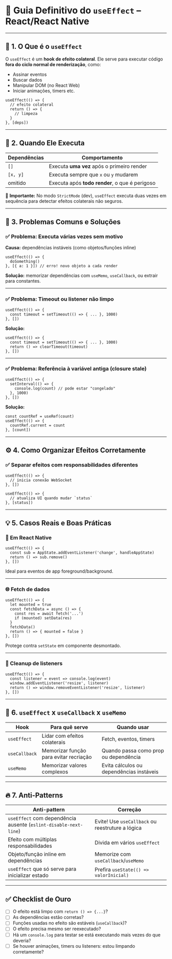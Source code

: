 # 🧠 Guia Definitivo do `useEffect` – React/React Native

---

## 🔷 1. O Que é o `useEffect`

O `useEffect` é um **hook de efeito colateral**. Ele serve para executar código **fora do ciclo normal de renderização**, como:

- Assinar eventos
- Buscar dados
- Manipular DOM (no React Web)
- Iniciar animações, timers etc.

```tsx
useEffect(() => {
  // efeito colateral
  return () => {
    // limpeza
  }
}, [deps])
```

---

## 🔁 2. Quando Ele Executa

| Dependências | Comportamento |
|--------------|----------------|
| `[]`         | Executa **uma vez** após o primeiro render |
| `[x, y]`     | Executa sempre que `x` ou `y` mudarem |
| omitido      | Executa após **todo render**, o que é perigoso |

🔺 **Importante:** No modo `StrictMode` (dev), `useEffect` executa duas vezes em sequência para detectar efeitos colaterais não seguros.

---

## 🧩 3. Problemas Comuns e Soluções

### ✅ Problema: Executa várias vezes sem motivo
**Causa:** dependências instáveis (como objetos/funções inline)

```tsx
useEffect(() => {
  doSomething()
}, [{ a: 1 }]) // erro! novo objeto a cada render
```

**Solução:** memorizar dependências com `useMemo`, `useCallback`, ou extrair para constantes.

---

### ✅ Problema: Timeout ou listener não limpo

```tsx
useEffect(() => {
  const timeout = setTimeout(() => { ... }, 1000)
}, [])
```

**Solução:**
```tsx
useEffect(() => {
  const timeout = setTimeout(() => { ... }, 1000)
  return () => clearTimeout(timeout)
}, [])
```

---

### ✅ Problema: Referência à variável antiga (closure stale)

```tsx
useEffect(() => {
  setInterval(() => {
    console.log(count) // pode estar "congelado"
  }, 1000)
}, [])
```

**Solução:**
```tsx
const countRef = useRef(count)
useEffect(() => {
  countRef.current = count
}, [count])
```

---

## ⚙️ 4. Como Organizar Efeitos Corretamente

### ✅ Separar efeitos com responsabilidades diferentes

```tsx
useEffect(() => {
  // inicia conexão WebSocket
}, [])

useEffect(() => {
  // atualiza UI quando mudar `status`
}, [status])
```

---

## 💡 5. Casos Reais e Boas Práticas

### 📲 Em React Native

```tsx
useEffect(() => {
  const sub = AppState.addEventListener('change', handleAppState)
  return () => sub.remove()
}, [])
```

Ideal para eventos de app foreground/background.

---

### 🌐 Fetch de dados

```tsx
useEffect(() => {
  let mounted = true
  const fetchData = async () => {
    const res = await fetch('...')
    if (mounted) setData(res)
  }
  fetchData()
  return () => { mounted = false }
}, [])
```

Protege contra `setState` em componente desmontado.

---

### 🧼 Cleanup de listeners

```tsx
useEffect(() => {
  const listener = event => console.log(event)
  window.addEventListener('resize', listener)
  return () => window.removeEventListener('resize', listener)
}, [])
```

---

## 🧠 6. `useEffect` x `useCallback` x `useMemo`

| Hook        | Para quê serve | Quando usar |
|-------------|----------------|-------------|
| `useEffect` | Lidar com efeitos colaterais | Fetch, eventos, timers |
| `useCallback` | Memorizar função para evitar recriação | Quando passa como prop ou dependência |
| `useMemo`   | Memorizar valores complexos | Evita cálculos ou dependências instáveis |

---

## 🔥 7. Anti-Patterns

| Anti-pattern | Correção |
|--------------|----------|
| `useEffect` com dependência ausente (`eslint-disable-next-line`) | Evite! Use `useCallback` ou reestruture a lógica |
| Efeito com múltiplas responsabilidades | Divida em vários `useEffect` |
| Objeto/função inline em dependências | Memorize com `useCallback`/`useMemo` |
| `useEffect` que só serve para inicializar estado | Prefira `useState(() => valorInicial)` |

---

## ✅ Checklist de Ouro

- [ ] O efeito está limpo com `return () => {...}`?
- [ ] As dependências estão corretas?
- [ ] Funções usadas no efeito são estáveis (`useCallback`)?
- [ ] O efeito precisa mesmo ser reexecutado?
- [ ] Há um `console.log` para testar se está executando mais vezes do que deveria?
- [ ] Se houver animações, timers ou listeners: estou limpando corretamente?
